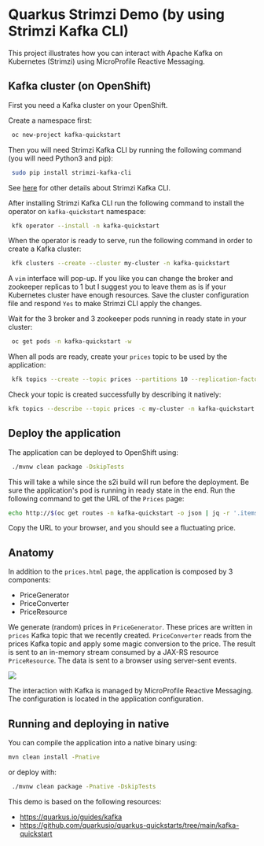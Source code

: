 Quarkus Strimzi Demo (by using Strimzi Kafka CLI)
========================

This project illustrates how you can interact with Apache Kafka on Kubernetes (Strimzi) using MicroProfile Reactive Messaging.

## Kafka cluster (on OpenShift)

First you need a Kafka cluster on your OpenShift.

Create a namespace first:

```bash
 oc new-project kafka-quickstart
```

Then you will need Strimzi Kafka CLI by running the following command (you will need Python3 and pip):

```bash
 sudo pip install strimzi-kafka-cli
```

See [here](https://github.com/systemcraftsman/strimzi-kafka-cli) for other details about Strimzi Kafka CLI.

After installing Strimzi Kafka CLI run the following command to install the operator on `kafka-quickstart` namespace:

```bash
 kfk operator --install -n kafka-quickstart
```

When the operator is ready to serve, run the following command in order to create a Kafka cluster:

```bash
 kfk clusters --create --cluster my-cluster -n kafka-quickstart
```

A `vim` interface will pop-up. 
If you like you can change the broker and zookeeper replicas to 1 but I suggest you to leave them as is if your Kubernetes cluster have enough resources.
Save the cluster configuration file and respond `Yes` to make Strimzi CLI apply the changes.

Wait for the 3 broker and 3 zookeeper pods running in ready state in your cluster:

```bash
 oc get pods -n kafka-quickstart -w
```

When all pods are ready, create your `prices` topic to be used by the application:

```bash
 kfk topics --create --topic prices --partitions 10 --replication-factor 2 -c my-cluster -n kafka-quickstart
```

Check your topic is created successfully by describing it natively:

```bash
kfk topics --describe --topic prices -c my-cluster -n kafka-quickstart --native
```

## Deploy the application

The application can be deployed to OpenShift using: 

```bash
 ./mvnw clean package -DskipTests
```

This will take a while since the s2i build will run before the deployment.
Be sure the application's pod is running in ready state in the end. 
Run the following command to get the URL of the `Prices` page: 

```bash
echo http://$(oc get routes -n kafka-quickstart -o json | jq -r '.items[0].spec.host')/prices.html 
```

Copy the URL to your browser, and you should see a fluctuating price.

## Anatomy

In addition to the `prices.html` page, the application is composed by 3 components:

* PriceGenerator
* PriceConverter
* PriceResource

We generate (random) prices in `PriceGenerator`.
These prices are written in `prices` Kafka topic that we recently created. 
`PriceConverter` reads from the prices Kafka topic and apply some magic conversion to the price. 
The result is sent to an in-memory stream consumed by a JAX-RS resource `PriceResource`.
The data is sent to a browser using server-sent events.

![](https://quarkus.io/guides/images/kafka-guide-architecture.png)

The interaction with Kafka is managed by MicroProfile Reactive Messaging.
The configuration is located in the application configuration.

## Running and deploying in native

You can compile the application into a native binary using:

```bash
mvn clean install -Pnative
```

or deploy with:

```bash
 ./mvnw clean package -Pnative -DskipTests
```

This demo is based on the following resources:

- https://quarkus.io/guides/kafka
- https://github.com/quarkusio/quarkus-quickstarts/tree/main/kafka-quickstart

